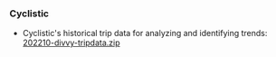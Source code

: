 ### Cyclistic
- Cyclistic's historical trip data for analyzing and identifying trends: [202210-divvy-tripdata.zip](https://divvy-tripdata.s3.amazonaws.com/index.html)




